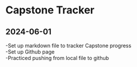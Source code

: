 # Capstone Tracker

## 2024-06-01
-Set up markdown file to tracker Capstone progress <br>
-Set up Github page <br>
-Practiced pushing from local file to github <br>
